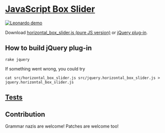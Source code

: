 # [JavaScript Box Slider](http://nv.github.com/box-slider/)

[![Leonardo demo](//github.com/downloads/NV/box-slider/screenshot.png)](http://nv.github.com/box-slider/examples/leonardo/)

Download [horizontal_box_slider.js (pure JS version)](http://nv.github.com/box-slider/src/horizontal_box_slider.js) or [jQuery plug-in](http://github.com/downloads/NV/box-slider/jquery.horizontal_box_slider.js).


## How to build jQuery plug-in

    rake jquery

If something went wrong, you could try 

    cat src/horizontal_box_slider.js src/jquery.horizontal_box_slider.js > jquery.horizontal_box_slider.js


## [Tests](http://nv.github.com/box-slider/tests/)


## Contribution

Grammar nazis are welcome! Patches are welcome too!
